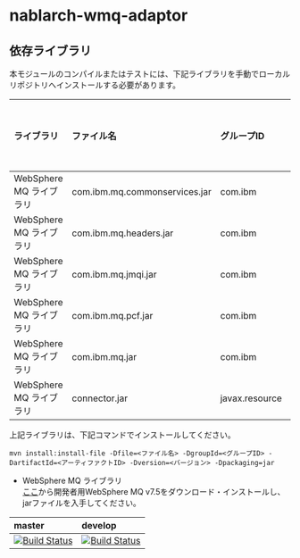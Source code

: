 # nablarch-wmq-adaptor

## 依存ライブラリ

本モジュールのコンパイルまたはテストには、下記ライブラリを手動でローカルリポジトリへインストールする必要があります。

ライブラリ          |ファイル名       |グループID     |アーティファクトID   |バージョン   |
:-------------------|:----------------|:--------------|:--------------------|:------------|
WebSphere MQ ライブラリ|com.ibm.mq.commonservices.jar|com.ibm|com.ibm.mq.commonservices|7.5
WebSphere MQ ライブラリ|com.ibm.mq.headers.jar|com.ibm|com.ibm.mq.headers|7.5
WebSphere MQ ライブラリ|com.ibm.mq.jmqi.jar|com.ibm|com.ibm.mq.jmqi|7.5
WebSphere MQ ライブラリ|com.ibm.mq.pcf.jar|com.ibm|com.ibm.mq.pcf|7.5
WebSphere MQ ライブラリ|com.ibm.mq.jar|com.ibm|com.ibm.mq|7.5|
WebSphere MQ ライブラリ|connector.jar|javax.resource|connector|1.0|

上記ライブラリは、下記コマンドでインストールしてください。


```
mvn install:install-file -Dfile=<ファイル名> -DgroupId=<グループID> -DartifactId=<アーティファクトID> -Dversion=<バージョン> -Dpackaging=jar
```

- WebSphere MQ ライブラリ  
[ここ](https://www.ibm.com/developerworks/community/blogs/messaging/entry/develop_on_websphere_mq_advanced_at_no_charge?lang=ja)から開発者用WebSphere MQ v7.5をダウンロード・インストールし、jarファイルを入手してください。


| master | develop |
|:-----------|:------------|
|[![Build Status](https://travis-ci.org/nablarch/nablarch-wmq-adaptor.svg?branch=master)](https://travis-ci.org/nablarch/nablarch-wmq-adaptor)|[![Build Status](https://travis-ci.org/nablarch/nablarch-wmq-adaptor.svg?branch=develop)](https://travis-ci.org/nablarch/nablarch-wmq-adaptor)|
